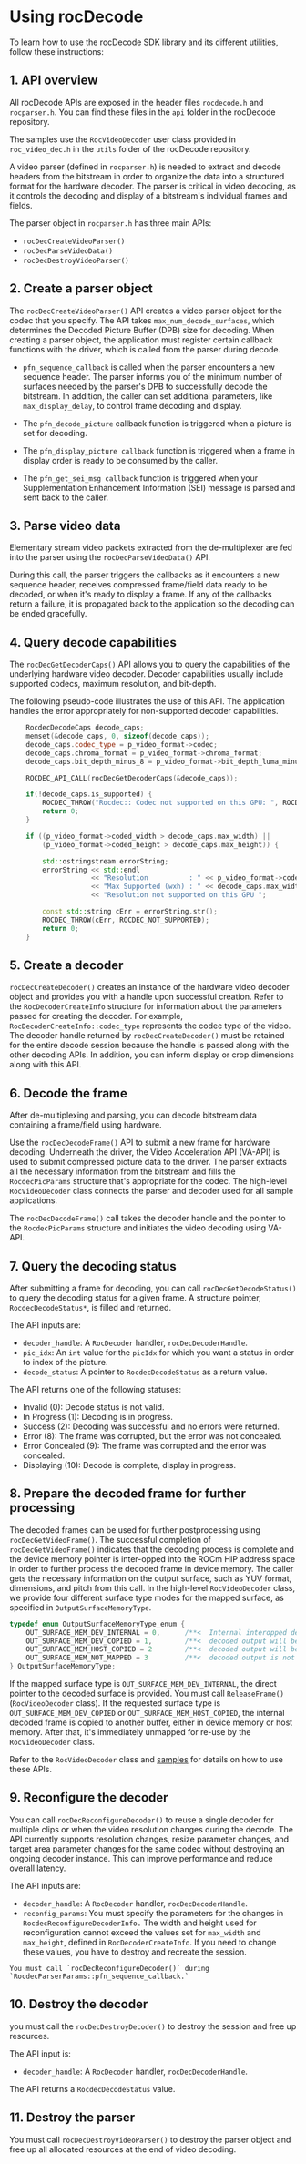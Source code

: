 # Using rocDecode

To learn how to use the rocDecode SDK library and its different utilities, follow these instructions:

## 1. API overview

All rocDecode APIs are exposed in the header files `rocdecode.h` and `rocparser.h`. You can find these
files in the `api` folder in the rocDecode repository.

The samples use the `RocVideoDecoder` user class provided in `roc_video_dec.h` in the `utils` folder of
the rocDecode repository.

A video parser (defined in `rocparser.h`) is needed to extract and decode headers from the bitstream
in order to organize the data into a structured format for the hardware decoder. The parser is
critical in video decoding, as it controls the decoding and display of a bitstream's individual frames
and fields.

The parser object in `rocparser.h` has three main APIs:

* `rocDecCreateVideoParser()`
* `rocDecParseVideoData()`
* `rocDecDestroyVideoParser()`

## 2. Create a parser object

The `rocDecCreateVideoParser()` API creates a video parser object for the codec that you specify. The
API takes `max_num_decode_surfaces`, which determines the Decoded Picture Buffer (DPB) size for
decoding. When creating a parser object, the application must register certain callback functions with
the driver, which is called from the parser during decode.

* `pfn_sequence_callback` is called when the parser encounters a new sequence header. The parser
  informs you of the minimum number of surfaces needed by the parser's DPB to successfully decode
  the bitstream. In addition, the caller can set additional parameters, like `max_display_delay`, to control
  frame decoding and display.

* The `pfn_decode_picture` callback function is triggered when a picture is set for decoding.

* The `pfn_display_picture callback` function is triggered when a frame in display order is ready to be
  consumed by the caller.

* The `pfn_get_sei_msg callback` function is triggered when your Supplementation Enhancement
  Information (SEI) message is parsed and sent back to the caller.

## 3. Parse video data

Elementary stream video packets extracted from the de-multiplexer are fed into the parser using the
`rocDecParseVideoData()` API.

During this call, the parser triggers the callbacks as it encounters a new sequence header, receives
compressed frame/field data ready to be decoded, or when it's ready to display a frame. If any of the
callbacks return a failure, it is propagated back to the application so the decoding can be ended
gracefully.

## 4. Query decode capabilities

The `rocDecGetDecoderCaps()` API allows you to query the capabilities of the underlying hardware
video decoder. Decoder capabilities usually include supported codecs, maximum resolution, and
bit-depth.

The following pseudo-code illustrates the use of this API. The application handles the error
appropriately for non-supported decoder capabilities.

```cpp
    RocdecDecodeCaps decode_caps;
    memset(&decode_caps, 0, sizeof(decode_caps));
    decode_caps.codec_type = p_video_format->codec;
    decode_caps.chroma_format = p_video_format->chroma_format;
    decode_caps.bit_depth_minus_8 = p_video_format->bit_depth_luma_minus8;

    ROCDEC_API_CALL(rocDecGetDecoderCaps(&decode_caps));

    if(!decode_caps.is_supported) {
        ROCDEC_THROW("Rocdec:: Codec not supported on this GPU: ", ROCDEC_NOT_SUPPORTED);
        return 0;
    }

    if ((p_video_format->coded_width > decode_caps.max_width) ||
        (p_video_format->coded_height > decode_caps.max_height)) {

        std::ostringstream errorString;
        errorString << std::endl
                    << "Resolution          : " << p_video_format->coded_width << "x" << p_video_format->coded_height << std::endl
                    << "Max Supported (wxh) : " << decode_caps.max_width << "x" << decode_caps.max_height << std::endl
                    << "Resolution not supported on this GPU ";

        const std::string cErr = errorString.str();
        ROCDEC_THROW(cErr, ROCDEC_NOT_SUPPORTED);
        return 0;
    }
```

## 5. Create a decoder

`rocDecCreateDecoder()` creates an instance of the hardware video decoder object and provides you
with a handle upon successful creation. Refer to the `RocDecoderCreateInfo` structure for information
about the parameters passed for creating the decoder. For example,
`RocDecoderCreateInfo::codec_type` represents the codec type of the video. The decoder handle
returned by `rocDecCreateDecoder()` must be retained for the entire decode session because the
handle is passed along with the other decoding APIs. In addition, you can inform display or crop
dimensions along with this API.

## 6. Decode the frame

After de-multiplexing and parsing, you can decode bitstream data containing a frame/field using
hardware.

Use the `rocDecDecodeFrame()` API to submit a new frame for hardware decoding. Underneath the
driver, the Video Acceleration API (VA-API) is used to submit compressed picture data to the driver.
The parser extracts all the necessary information from the bitstream and fills the `RocdecPicParams`
structure that's appropriate for the codec. The high-level `RocVideoDecoder` class connects the parser
and decoder used for all sample applications.

The `rocDecDecodeFrame()` call takes the decoder handle and the pointer to the `RocdecPicParams`
structure and initiates the video decoding using VA-API.

## 7. Query the decoding status

After submitting a frame for decoding, you can call `rocDecGetDecodeStatus()` to query the decoding
status for a given frame. A structure pointer, `RocdecDecodeStatus*`, is filled and returned.

The API inputs are:

* `decoder_handle`: A `RocDecoder` handler, `rocDecDecoderHandle`.
* `pic_idx`: An `int` value for the `picIdx` for which you want a status in order to index of the picture.
* `decode_status`: A pointer to `RocdecDecodeStatus` as a return value.

The API returns one of the following statuses:

* Invalid (0): Decode status is not valid.
* In Progress (1): Decoding is in progress.
* Success (2): Decoding was successful and no errors were returned.
* Error (8): The frame was corrupted, but the error was not concealed.
* Error Concealed (9): The frame was corrupted and the error was concealed.
* Displaying (10): Decode is complete, display in progress.

## 8. Prepare the decoded frame for further processing

The decoded frames can be used for further postprocessing using `rocDecGetVideoFrame()`. The
successful completion of `rocDecGetVideoFrame()` indicates that the decoding process is complete and
the device memory pointer is inter-opped into the ROCm HIP address space in order to further process
the decoded frame in device memory. The caller gets the necessary information on the output surface,
such as YUV format, dimensions, and pitch from this call. In the high-level `RocVideoDecoder` class, we
provide four different surface type modes for the mapped surface, as specified in
`OutputSurfaceMemoryType`.

```cpp
typedef enum OutputSurfaceMemoryType_enum {
    OUT_SURFACE_MEM_DEV_INTERNAL = 0,      /**<  Internal interopped decoded surface memory **/
    OUT_SURFACE_MEM_DEV_COPIED = 1,        /**<  decoded output will be copied to a separate device memory **/
    OUT_SURFACE_MEM_HOST_COPIED = 2        /**<  decoded output will be copied to a separate host memory **/
    OUT_SURFACE_MEM_NOT_MAPPED = 3         /**<  decoded output is not available (interop won't be used): useful for decode only performance app*/
} OutputSurfaceMemoryType;
```

If the mapped surface type is `OUT_SURFACE_MEM_DEV_INTERNAL`, the direct pointer to the decoded
surface is provided. You must call `ReleaseFrame()` (`RocVideoDecoder` class). If the requested surface
type is `OUT_SURFACE_MEM_DEV_COPIED` or `OUT_SURFACE_MEM_HOST_COPIED`, the internal
decoded frame is copied to another buffer, either in device memory or host memory. After that, it's
immediately unmapped for re-use by the `RocVideoDecoder` class.

Refer to the `RocVideoDecoder` class and
[samples](https://github.com/ROCm/rocDecode/tree/develop/samples) for details on how to use these
APIs.

## 9.  Reconfigure the decoder

You can call `rocDecReconfigureDecoder()` to reuse a single decoder for multiple clips or when the
video resolution changes during the decode. The API currently supports resolution changes, resize
parameter changes, and target area parameter changes for the same codec without destroying an
ongoing decoder instance. This can improve performance and reduce overall latency.

The API inputs are:

* `decoder_handle`: A `RocDecoder` handler, `rocDecDecoderHandle`.
* `reconfig_params`: You must specify the parameters for the changes in
  `RocdecReconfigureDecoderInfo.` The width and height used for reconfiguration cannot exceed the
  values set for `max_width` and `max_height`, defined in `RocDecoderCreateInfo`. If you need to
  change these values, you have to destroy and recreate the session.

```{note}
You must call `rocDecReconfigureDecoder()` during `RocdecParserParams::pfn_sequence_callback.`
```

## 10.  Destroy the decoder

you must call the `rocDecDestroyDecoder()` to destroy the session and free up resources.

The API input is:

* `decoder_handle`: A `RocDecoder` handler, `rocDecDecoderHandle`.

The API returns a `RocdecDecodeStatus` value.

## 11.  Destroy the parser

You must call `rocDecDestroyVideoParser()` to destroy the parser object and free up all allocated
resources at the end of video decoding.
